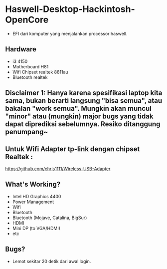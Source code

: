 # Haswell-Desktop-Hackintosh-OpenCore

- EFI dari komputer yang menjalankan processor haswell.

## Hardware

- i3 4150
- Motherboard H81
- Wifi Chipset realtek 8811au
- Bluetooth realtek


## Disclaimer 1: Hanya karena spesifikasi laptop kita sama, bukan berarti langsung "bisa semua", atau bakalan "work semua". Mungkin akan muncul "minor" atau (mungkin) major bugs yang tidak dapat diprediksi sebelumnya. Resiko ditanggung penumpang~


## Untuk Wifi Adapter tp-link dengan chipset Realtek :
https://github.com/chris1111/Wireless-USB-Adapter


## What's Working?
- Intel HD Graphics 4400
- Power Management
- Wifi
- Bluetooth
- Bluetooth (Mojave, Catalina, BigSur)
- HDMI
- Mini DP (to VGA/HDMI)
- etc


## Bugs?
- Lemot sekitar 20 detik dari awal login.